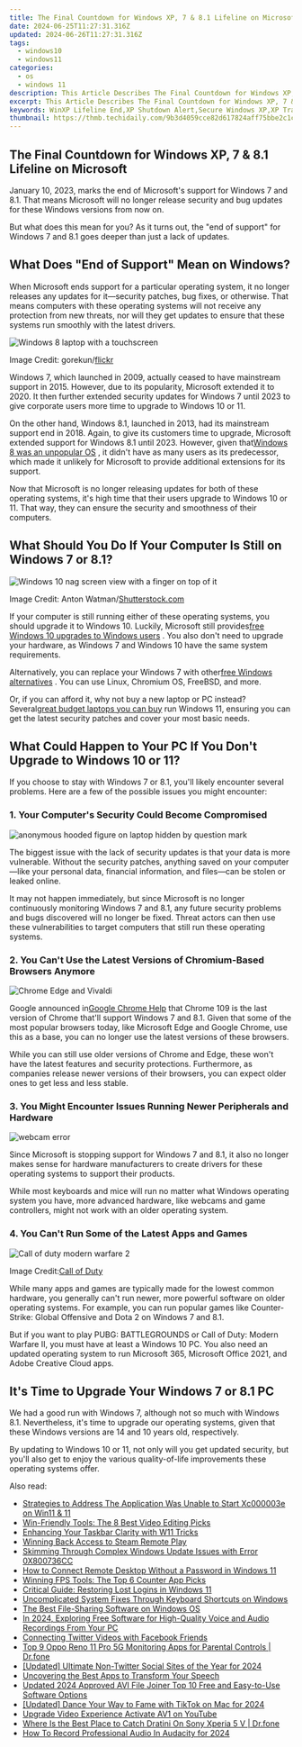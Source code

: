 ```yaml
---
title: The Final Countdown for Windows XP, 7 & 8.1 Lifeline on Microsoft
date: 2024-06-25T11:27:31.316Z
updated: 2024-06-26T11:27:31.316Z
tags:
  - windows10
  - windows11
categories:
  - os
  - windows 11
description: This Article Describes The Final Countdown for Windows XP, 7 & 8.1 Lifeline on Microsoft
excerpt: This Article Describes The Final Countdown for Windows XP, 7 & 8.1 Lifeline on Microsoft
keywords: WinXP Lifeline End,XP Shutdown Alert,Secure Windows XP,XP Transition Tips,Safe Windows 7 Exit,Prepare for Windows 8.1,Microsoft OS Retirement
thumbnail: https://thmb.techidaily.com/9b3d4059cce82d617824aff75bbe2c1cfb1dda056b7a7373daee332b511aa58b.jpg
---
```


## The Final Countdown for Windows XP, 7 & 8.1 Lifeline on Microsoft

 January 10, 2023, marks the end of Microsoft's support for Windows 7 and 8.1\. That means Microsoft will no longer release security and bug updates for these Windows versions from now on.

 But what does this mean for you? As it turns out, the "end of support" for Windows 7 and 8.1 goes deeper than just a lack of updates.

## What Does "End of Support" Mean on Windows?

 When Microsoft ends support for a particular operating system, it no longer releases any updates for it—security patches, bug fixes, or otherwise. That means computers with these operating systems will not receive any protection from new threats, nor will they get updates to ensure that these systems run smoothly with the latest drivers.

![Windows 8 laptop with a touchscreen](https://static1.makeuseofimages.com/wordpress/wp-content/uploads/2023/01/windows-8-laptop-with-a-touchscreen.jpg)

 Image Credit: gorekun/[flickr](https://www.flickr.com/photos/14340225@N03/8132800351)

 Windows 7, which launched in 2009, actually ceased to have mainstream support in 2015\. However, due to its popularity, Microsoft extended it to 2020\. It then further extended security updates for Windows 7 until 2023 to give corporate users more time to upgrade to Windows 10 or 11.

 On the other hand, Windows 8.1, launched in 2013, had its mainstream support end in 2018\. Again, to give its customers time to upgrade, Microsoft extended support for Windows 8.1 until 2023\. However, given that[Windows 8 was an unpopular OS](https://www.makeuseof.com/windows-8-fail-retrospective/) , it didn't have as many users as its predecessor, which made it unlikely for Microsoft to provide additional extensions for its support.

 Now that Microsoft is no longer releasing updates for both of these operating systems, it's high time that their users upgrade to Windows 10 or 11\. That way, they can ensure the security and smoothness of their computers.

## What Should You Do If Your Computer Is Still on Windows 7 or 8.1?

![Windows 10 nag screen view with a finger on top of it](https://static1.makeuseofimages.com/wordpress/wp-content/uploads/2015/12/windows-10-upgrade-nag-screen-intro.jpg)

 Image Credit: Anton Watman/[Shutterstock.com](https://www.shutterstock.com/image-photo/kazan-russia-20-june-2015-finger-293983433)

 If your computer is still running either of these operating systems, you should upgrade it to Windows 10\. Luckily, Microsoft still provides[free Windows 10 upgrades to Windows users](https://www.makeuseof.com/tag/can-still-upgrade-windows-10-free/) . You also don't need to upgrade your hardware, as Windows 7 and Windows 10 have the same system requirements.

 Alternatively, you can replace your Windows 7 with other[free Windows alternatives](https://www.makeuseof.com/tag/free-alternatives-to-windows-operating-systems/) . You can use Linux, Chromium OS, FreeBSD, and more.

 Or, if you can afford it, why not buy a new laptop or PC instead? Several[great budget laptops you can buy](https://www.makeuseof.com/tag/best-laptops-under-500/) run Windows 11, ensuring you can get the latest security patches and cover your most basic needs.

## What Could Happen to Your PC If You Don't Upgrade to Windows 10 or 11?

 If you choose to stay with Windows 7 or 8.1, you'll likely encounter several problems. Here are a few of the possible issues you might encounter:

### 1\. Your Computer's Security Could Become Compromised

![anonymous hooded figure on laptop hidden by question mark](https://static1.makeuseofimages.com/wordpress/wp-content/uploads/2022/11/question-mark-anon.jpg)

 The biggest issue with the lack of security updates is that your data is more vulnerable. Without the security patches, anything saved on your computer—like your personal data, financial information, and files—can be stolen or leaked online.

 It may not happen immediately, but since Microsoft is no longer continuously monitoring Windows 7 and 8.1, any future security problems and bugs discovered will no longer be fixed. Threat actors can then use these vulnerabilities to target computers that still run these operating systems.

### 2\. You Can't Use the Latest Versions of Chromium-Based Browsers Anymore

![Chrome Edge and Vivaldi](https://static1.makeuseofimages.com/wordpress/wp-content/uploads/2022/06/Chrome-Edge-Vivaldi.jpg)

 Google announced in[Google Chrome Help](https://support.google.com/chrome/thread/185534985/sunsetting-support-for-windows-7-8-1-in-early-2023?hl=en) that Chrome 109 is the last version of Chrome that'll support Windows 7 and 8.1\. Given that some of the most popular browsers today, like Microsoft Edge and Google Chrome, use this as a base, you can no longer use the latest versions of these browsers.

 While you can still use older versions of Chrome and Edge, these won't have the latest features and security protections. Furthermore, as companies release newer versions of their browsers, you can expect older ones to get less and less stable.

### 3\. You Might Encounter Issues Running Newer Peripherals and Hardware

![webcam error](https://static1.makeuseofimages.com/wordpress/wp-content/uploads/2022/12/webcam-error.jpg)

 Since Microsoft is stopping support for Windows 7 and 8.1, it also no longer makes sense for hardware manufacturers to create drivers for these operating systems to support their products.

 While most keyboards and mice will run no matter what Windows operating system you have, more advanced hardware, like webcams and game controllers, might not work with an older operating system.

### 4\. You Can't Run Some of the Latest Apps and Games

![Call of duty modern warfare 2](https://static1.makeuseofimages.com/wordpress/wp-content/uploads/2022/11/Call-of-duty-modern-warfare-2--2.jpg)

 Image Credit:[Call of Duty](https://www.callofduty.com/blog/2022/10/call-of-duty-modern-warfare-II-release-live-worldwide-now)

 While many apps and games are typically made for the lowest common hardware, you generally can't run newer, more powerful software on older operating systems. For example, you can run popular games like Counter-Strike: Global Offensive and Dota 2 on Windows 7 and 8.1.

 But if you want to play PUBG: BATTLEGROUNDS or Call of Duty: Modern Warfare II, you must have at least a Windows 10 PC. You also need an updated operating system to run Microsoft 365, Microsoft Office 2021, and Adobe Creative Cloud apps.

## It's Time to Upgrade Your Windows 7 or 8.1 PC

 We had a good run with Windows 7, although not so much with Windows 8.1\. Nevertheless, it's time to upgrade our operating systems, given that these Windows versions are 14 and 10 years old, respectively.

 By updating to Windows 10 or 11, not only will you get updated security, but you'll also get to enjoy the various quality-of-life improvements these operating systems offer.

<ins class="adsbygoogle"
     style="display:block"
     data-ad-format="autorelaxed"
     data-ad-client="ca-pub-7571918770474297"
     data-ad-slot="1223367746"></ins>



<ins class="adsbygoogle"
     style="display:block"
     data-ad-client="ca-pub-7571918770474297"
     data-ad-slot="8358498916"
     data-ad-format="auto"
     data-full-width-responsive="true"></ins>

<span class="atpl-alsoreadstyle">Also read:</span>
<div><ul>
<li><a href="https://win11.techidaily.com/strategies-to-address-the-application-was-unable-to-start-xc000003e-on-win11-and-11/"><u>Strategies to Address The Application Was Unable to Start Xc000003e on Win11 & 11</u></a></li>
<li><a href="https://win11.techidaily.com/win-friendly-tools-the-8-best-video-editing-picks/"><u>Win-Friendly Tools: The 8 Best Video Editing Picks</u></a></li>
<li><a href="https://win11.techidaily.com/enhancing-your-taskbar-clarity-with-w11-tricks/"><u>Enhancing Your Taskbar Clarity with W11 Tricks</u></a></li>
<li><a href="https://win11.techidaily.com/winning-back-access-to-steam-remote-play/"><u>Winning Back Access to Steam Remote Play</u></a></li>
<li><a href="https://win11.techidaily.com/skimming-through-complex-windows-update-issues-with-error-0x800736cc/"><u>Skimming Through Complex Windows Update Issues with Error 0X800736CC</u></a></li>
<li><a href="https://win11.techidaily.com/how-to-connect-remote-desktop-without-a-password-in-windows-11/"><u>How to Connect Remote Desktop Without a Password in Windows 11</u></a></li>
<li><a href="https://win11.techidaily.com/winning-fps-tools-the-top-6-counter-app-picks/"><u>Winning FPS Tools: The Top 6 Counter App Picks</u></a></li>
<li><a href="https://win11.techidaily.com/critical-guide-restoring-lost-logins-in-windows-11/"><u>Critical Guide: Restoring Lost Logins in Windows 11</u></a></li>
<li><a href="https://win11.techidaily.com/uncomplicated-system-fixes-through-keyboard-shortcuts-on-windows/"><u>Uncomplicated System Fixes Through Keyboard Shortcuts on Windows</u></a></li>
<li><a href="https://win11.techidaily.com/the-best-file-sharing-software-on-windows-os/"><u>The Best File-Sharing Software on Windows OS</u></a></li>
<li><a href="https://voice-adjusting.techidaily.com/in-2024-exploring-free-software-for-high-quality-voice-and-audio-recordings-from-your-pc/"><u>In 2024, Exploring Free Software for High-Quality Voice and Audio Recordings From Your PC</u></a></li>
<li><a href="https://twitter-clips.techidaily.com/connecting-twitter-videos-with-facebook-friends/"><u>Connecting Twitter Videos with Facebook Friends</u></a></li>
<li><a href="https://android-location-track.techidaily.com/top-9-oppo-reno-11-pro-5g-monitoring-apps-for-parental-controls-drfone-by-drfone-virtual-android/"><u>Top 9 Oppo Reno 11 Pro 5G Monitoring Apps for Parental Controls | Dr.fone</u></a></li>
<li><a href="https://twitter-videos.techidaily.com/updated-ultimate-non-twitter-social-sites-of-the-year-for-2024/"><u>[Updated] Ultimate Non-Twitter Social Sites of the Year for 2024</u></a></li>
<li><a href="https://screen-mirroring-recording.techidaily.com/uncovering-the-best-apps-to-transform-your-speech/"><u>Uncovering the Best Apps to Transform Your Speech</u></a></li>
<li><a href="https://video-content-creator.techidaily.com/updated-2024-approved-avi-file-joiner-top-10-free-and-easy-to-use-software-options/"><u>Updated 2024 Approved AVI File Joiner Top 10 Free and Easy-to-Use Software Options</u></a></li>
<li><a href="https://tiktok-video-files.techidaily.com/updated-dance-your-way-to-fame-with-tiktok-on-mac-for-2024/"><u>[Updated] Dance Your Way to Fame with TikTok on Mac for 2024</u></a></li>
<li><a href="https://youtube-videos.techidaily.com/upgrade-video-experience-activate-av1-on-youtube/"><u>Upgrade Video Experience  Activate AV1 on YouTube</u></a></li>
<li><a href="https://android-pokemon-go.techidaily.com/where-is-the-best-place-to-catch-dratini-on-sony-xperia-5-v-drfone-by-drfone-virtual-android/"><u>Where Is the Best Place to Catch Dratini On Sony Xperia 5 V | Dr.fone</u></a></li>
<li><a href="https://extra-support.techidaily.com/how-to-record-professional-audio-in-audacity-for-2024/"><u>How To Record Professional Audio In Audacity for 2024</u></a></li>
</ul></div>

